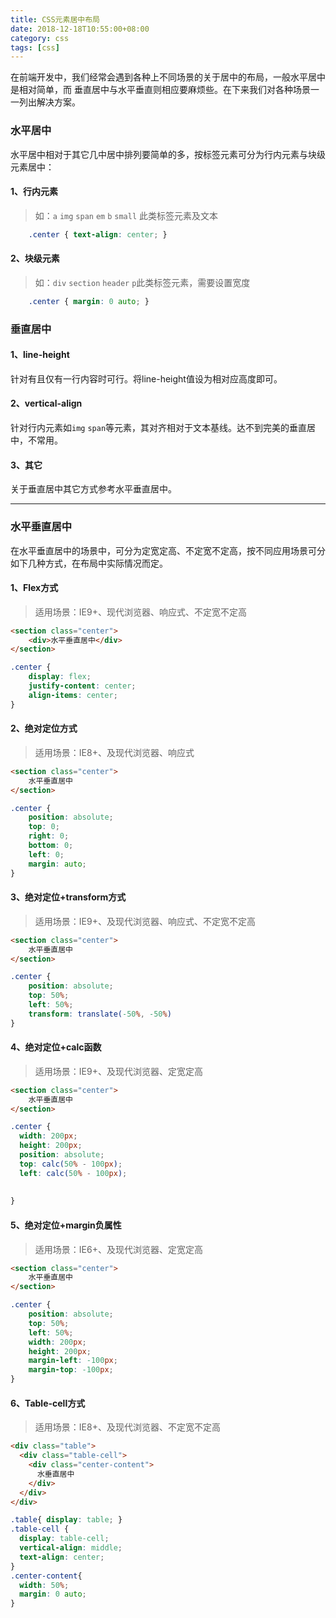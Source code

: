 ```yaml
---
title: CSS元素居中布局
date: 2018-12-18T10:55:00+08:00
category: css
tags: [css]
---
```


在前端开发中，我们经常会遇到各种上不同场景的关于居中的布局，一般水平居中是相对简单，而 垂直居中与水平垂直则相应要麻烦些。在下来我们对各种场景一一列出解决方案。
### 水平居中
水平居中相对于其它几中居中排列要简单的多，按标签元素可分为行内元素与块级元素居中：

#### 1、行内元素
> 如：`a` `img` `span` `em` `b` `small` 此类标签元素及文本

```css
    .center { text-align: center; }
```
#### 2、块级元素
> 如：`div` `section` `header` `p`此类标签元素，需要设置宽度

```css
    .center { margin: 0 auto; }
```

### 垂直居中

#### 1、line-height
针对有且仅有一行内容时可行。将line-height值设为相对应高度即可。

#### 2、vertical-align
针对行内元素如`img` `span`等元素，其对齐相对于文本基线。达不到完美的垂直居中，不常用。

#### 3、其它
关于垂直居中其它方式参考水平垂直居中。

---


### 水平垂直居中
在水平垂直居中的场景中，可分为定宽定高、不定宽不定高，按不同应用场景可分如下几种方式，在布局中实际情况而定。

#### 1、Flex方式
> 适用场景：IE9+、现代浏览器、响应式、不定宽不定高

```html
<section class="center">
    <div>水平垂直居中</div>
</section>
```

```css
.center {
    display: flex;
    justify-content: center;
    align-items: center;
}
```

#### 2、绝对定位方式
> 适用场景：IE8+、及现代浏览器、响应式

```html
<section class="center">
    水平垂直居中
</section>
```

```css
.center {
    position: absolute;
    top: 0;
    right: 0;
    bottom: 0;
    left: 0;
    margin: auto;
}
```

#### 3、绝对定位+transform方式
> 适用场景：IE9+、及现代浏览器、响应式、不定宽不定高

```html
<section class="center">
    水平垂直居中
</section>
```

```css
.center {
    position: absolute;
    top: 50%;
    left: 50%;
    transform: translate(-50%, -50%)
}
```

#### 4、绝对定位+calc函数
> 适用场景：IE9+、及现代浏览器、定宽定高

```html
<section class="center">
    水平垂直居中
</section>
```

```css
.center {
  width: 200px;
  height: 200px;
  position: absolute;
  top: calc(50% - 100px);
  left: calc(50% - 100px);
  
   
}
```

#### 5、绝对定位+margin负属性
> 适用场景：IE6+、及现代浏览器、定宽定高

```html
<section class="center">
    水平垂直居中
</section>
```

```css
.center {
    position: absolute;
    top: 50%;
    left: 50%;
    width: 200px;
    height: 200px;
    margin-left: -100px;
    margin-top: -100px;
}
```
#### 6、Table-cell方式
> 适用场景：IE8+、及现代浏览器、不定宽不定高

```html
<div class="table">
  <div class="table-cell">
    <div class="center-content">
      水垂直居中
    </div>
  </div>
</div>
```

```css
.table{ display: table; }
.table-cell {
  display: table-cell;
  vertical-align: middle;
  text-align: center;
}
.center-content{
  width: 50%;
  margin: 0 auto;
}
```